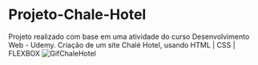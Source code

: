 # Projeto-Chale-Hotel
Projeto realizado com base em uma atividade do curso Desenvolvimento Web - Udemy. Criação de um site Chalé Hotel, usando HTML | CSS | FLEXBOX
![GifChaleHotel](https://user-images.githubusercontent.com/103768076/172280802-f678dd4b-2474-4bae-a31f-b60f2ecaf444.gif)
